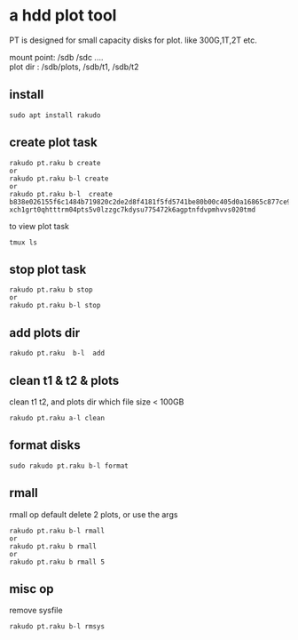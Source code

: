 # a hdd plot tool
PT is designed for small capacity disks for  plot. like 300G,1T,2T etc. 

mount point:  /sdb /sdc ....   
plot dir :  /sdb/plots, /sdb/t1, /sdb/t2   


## install
```
sudo apt install rakudo
```

## create plot task
```
rakudo pt.raku b create
or 
rakudo pt.raku b-l create
or 
rakudo pt.raku b-l  create b838e026155f6c1484b719820c2de2d8f4181f5fd5741be80b00c405d0a16865c877ce9f6e47a306dc6225cc6f3cefb5  xch1grt0qhtttrm04pts5v0lzzgc7kdysu775472k6agptnfdvpmhvvs020tmd
```

to view plot task
```
tmux ls  
```

## stop plot task
```
rakudo pt.raku b stop
or 
rakudo pt.raku b-l stop
```

## add plots dir
```
rakudo pt.raku  b-l  add
```

## clean t1 & t2 & plots
clean t1 t2, and plots dir which file size < 100GB
```
rakudo pt.raku a-l clean
```

## format disks
```
sudo rakudo pt.raku b-l format
```


## rmall
rmall op default delete 2 plots, or use the args
```
rakudo pt.raku b-l rmall
or
rakudo pt.raku b rmall
or 
rakudo pt.raku b rmall 5
```


## misc op
remove sysfile 
```
rakudo pt.raku b-l rmsys
```



